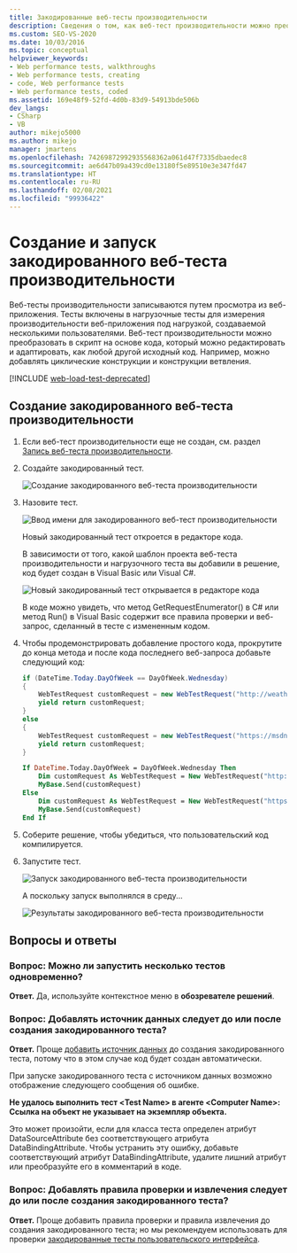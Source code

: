 ```yaml
---
title: Закодированные веб-тесты производительности
description: Сведения о том, как веб-тест производительности можно преобразовать в скрипт на основе кода, разрешающий редактирование и настройку.
ms.custom: SEO-VS-2020
ms.date: 10/03/2016
ms.topic: conceptual
helpviewer_keywords:
- Web performance tests, walkthroughs
- Web performance tests, creating
- code, Web performance tests
- Web performance tests, coded
ms.assetid: 169e48f9-52fd-4d0b-83d9-54913bde506b
dev_langs:
- CSharp
- VB
author: mikejo5000
ms.author: mikejo
manager: jmartens
ms.openlocfilehash: 74269872992935568362a061d47f7335dbaedec8
ms.sourcegitcommit: ae6d47b09a439cd0e13180f5e89510e3e347fd47
ms.translationtype: HT
ms.contentlocale: ru-RU
ms.lasthandoff: 02/08/2021
ms.locfileid: "99936422"
---
```

# <a name="generate-and-run-a-coded-web-performance-test"></a>Создание и запуск закодированного веб-теста производительности

Веб-тесты производительности записываются путем просмотра из веб-приложения. Тесты включены в нагрузочные тесты для измерения производительности веб-приложения под нагрузкой, создаваемой несколькими пользователями. Веб-тест производительности можно преобразовать в скрипт на основе кода, который можно редактировать и адаптировать, как любой другой исходный код. Например, можно добавлять циклические конструкции и конструкции ветвления.

[!INCLUDE [web-load-test-deprecated](includes/web-load-test-deprecated.md)]

## <a name="generate-a-coded-web-performance-test"></a>Создание закодированного веб-теста производительности

1. Если веб-тест производительности еще не создан, см. раздел [Запись веб-теста производительности](/azure/devops/test/load-test/run-performance-tests-app-before-release#create-a-web-performance-and-load-test-project).

2. Создайте закодированный тест.

     ![Создание закодированного веб-теста производительности](../test/media/web_test_coded_generate.png)

3. Назовите тест.

     ![Ввод имени для закодированного веб-тест производительности](../test/media/web_test_coded_generate_nametest.png)

     Новый закодированный тест откроется в редакторе кода.

     В зависимости от того, какой шаблон проекта веб-теста производительности и нагрузочного теста вы добавили в решение, код будет создан в Visual Basic или Visual C#.

     ![Новый закодированный тест открывается в редакторе кода](../test/media/web_test_coded_generate_opencodeeditor.png)

     В коде можно увидеть, что метод GetRequestEnumerator() в C# или метод Run() в Visual Basic содержит все правила проверки и веб-запрос, сделанный в тесте с измененным кодом.

4. Чтобы продемонстрировать добавление простого кода, прокрутите до конца метода и после кода последнего веб-запроса добавьте следующий код:

    ```c#
    if (DateTime.Today.DayOfWeek == DayOfWeek.Wednesday)
    {
        WebTestRequest customRequest = new WebTestRequest("http://weather.msn.com/");
        yield return customRequest;
    }
    else
    {
        WebTestRequest customRequest = new WebTestRequest("https://msdn.microsoft.com/");
        yield return customRequest;
    }
    ```

    ```vb
    If DateTime.Today.DayOfWeek = DayOfWeek.Wednesday Then
        Dim customRequest As WebTestRequest = New WebTestRequest("http://weather.msn.com/")
        MyBase.Send(customRequest)
    Else
        Dim customRequest As WebTestRequest = New WebTestRequest("https://msdn.microsoft.com/")
        MyBase.Send(customRequest)
    End If
    ```

5. Соберите решение, чтобы убедиться, что пользовательский код компилируется.

6. Запустите тест.

     ![Запуск закодированного веб-теста производительности](../test/media/web_test_coded_generate_run.png)

     А поскольку запуск выполнялся в среду...

     ![Результаты закодированного веб-теста производительности](../test/media/web_test_coded_generate_results.png)

## <a name="qa"></a>Вопросы и ответы

### <a name="q-can-i-run-more-than-one-test-at-a-time"></a>Вопрос: Можно ли запустить несколько тестов одновременно?
**Ответ.** Да, используйте контекстное меню в **обозревателе решений**.

### <a name="q-should-i-add-a-data-source-before-or-after-i-generate-a-coded-test"></a>Вопрос: Добавлять источник данных следует до или после создания закодированного теста?
**Ответ.** Проще [добавить источник данных](../test/add-a-data-source-to-a-web-performance-test.md) до создания закодированного теста, потому что в этом случае код будет создан автоматически.

При запуске закодированного теста с источником данных возможно отображение следующего сообщения об ошибке.

**Не удалось выполнить тест \<Test Name> в агенте \<Computer Name>: Ссылка на объект не указывает на экземпляр объекта.**

Это может произойти, если для класса теста определен атрибут DataSourceAttribute без соответствующего атрибута DataBindingAttribute. Чтобы устранить эту ошибку, добавьте соответствующий атрибут DataBindingAttribute, удалите лишний атрибут или преобразуйте его в комментарий в коде.

### <a name="q-should-i-add-validation-and-extraction-rules-before-or-after-i-generate-a-coded-test"></a>Вопрос: Добавлять правила проверки и извлечения следует до или после создания закодированного теста?
**Ответ.** Проще добавить правила проверки и правила извлечения до создания закодированного теста; но мы рекомендуем использовать для проверки [закодированные тесты пользовательского интерфейса](../test/use-ui-automation-to-test-your-code.md).

